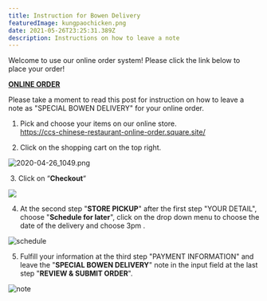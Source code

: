 ```yaml
---
title: Instruction for Bowen Delivery
featuredImage: kungpaochicken.png
date: 2021-05-26T23:25:31.389Z
description: Instructions on how to leave a note
---
```

<!--StartFragment-->

<!-- wp:paragraph -->

Welcome to use our online order system! Please click the link below to place your order!

<!-- /wp:paragraph -->

<!-- wp:paragraph -->

**[ONLINE ORDER](https://ccs-chinese-restaurant-online-order.square.site/)**

<!-- /wp:paragraph -->

<!-- wp:paragraph -->

Please take a moment to read this post for instruction on how to leave a note as "SPECIAL BOWEN DELIVERY" for your online order.

<!-- /wp:paragraph -->

<!-- wp:paragraph -->

1. Pick and choose your items on our online store.\
   <https://ccs-chinese-restaurant-online-order.square.site/>

<!-- /wp:paragraph -->

<!-- wp:paragraph -->

2. Click on the shopping cart on the top right.

<!-- /wp:paragraph -->

<!-- wp:image -->

![2020-04-26_1049.png](https://drive.google.com/file/d/14oHzBgjBfmu8xqQWbHvLJYJehK8_cCiX/view)

<!-- /wp:image -->

<!-- wp:paragraph -->

 3. Click on “**Checkout**“

<!-- /wp:paragraph -->

<!-- wp:image {"id":28699,"sizeSlug":"large","linkDestination":"none"} -->

![](https://drive.google.com/file/d/12Ua5lTd86w8EZvVP0896uaWY_zjYj11L/view?usp=drivesdk)

<!-- /wp:image -->

<!-- wp:paragraph -->

4. At the second step "**STORE PICKUP**" after the first step "YOUR DETAIL", choose "**Schedule for later**", click on the drop down menu to choose the date of the delivery and choose 3pm .

<!-- /wp:paragraph -->

<!-- wp:image {"id":28700,"sizeSlug":"large","linkDestination":"none"} -->

![](https://drive.google.com/file/d/1x_S3vlbwvivS9ZEs6ryDssH5qpIQ5GTI/view?usp=drivesdk "schedule")

<!-- /wp:image -->

<!-- wp:paragraph -->

5. Fulfill your information at the third step "PAYMENT INFORMATION" and leave the "**SPECIAL BOWEN DELIVERY**" note in the input field at the last step "**REVIEW & SUBMIT ORDER**".

<!-- /wp:paragraph -->

<!-- wp:image {"id":28701,"sizeSlug":"large","linkDestination":"none"} -->

![](https://drive.google.com/file/d/1aUy0B6S_8hDZ1zWaFFqPiPvjRhlGT0zQ/view?usp=drivesdk "note")

<!-- /wp:image -->

<!--EndFragment-->